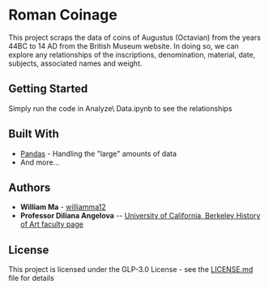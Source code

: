 # Roman Coinage

This project scraps the data of coins of Augustus (Octavian) from the years 44BC to 14 AD from the British Museum website. In doing so, we can explore any relationships of the inscriptions, denomination, material, date, subjects, associated names and weight.

## Getting Started

Simply run the code in Analyze\ Data.ipynb to see the relationships

## Built With

* [Pandas](https://pandas.pydata.org) - Handling the "large" amounts of data
* And more...

## Authors

* **William Ma** - [williamma12](https://github.com/williamma12)
* **Professor Diliana Angelova** -- [University of California, Berkeley History of Art faculty page](http://arthistory.berkeley.edu/person/1637809-diliana-angelova)

## License

This project is licensed under the GLP-3.0 License - see the [LICENSE.md](LICENSE.md) file for details

